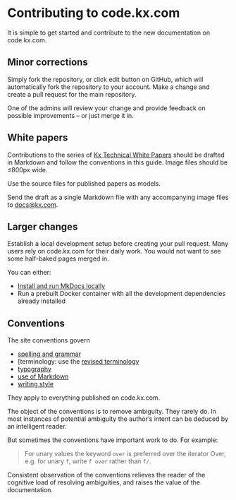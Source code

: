 Contributing to code.kx.com
===========================



It is simple to get started and contribute to the new documentation on code.kx.com.


Minor corrections
-----------------

Simply fork the repository, or click edit button on GitHub, which will automatically fork the repository to your account. Make a change and create a pull request for the main repository.

One of the admins will review your change and provide feedback on possible improvements – or just merge it in.


White papers
------------

Contributions to the series of [Kx Technical White Papers](../docs/wp/index.md) should be drafted in Markdown and follow the conventions in this guide. 
Image files should be ≤800px wide. 

Use the source files for published papers as models.

Send the draft as a single Markdown file with any accompanying image files to docs@kx.com. 


Larger changes
-------------- 

Establish a local development setup before creating your pull request. Many users rely on code.kx.com for their daily work.
You would not want to see some half-baked pages merged in.

You can either:

-   [Install and run MkDocs locally](install.md)
-   Run a prebuilt Docker container with all the development dependencies already installed


Conventions
-----------

The site conventions govern 

-   [spelling and grammar](spelling.md)
-   [terminology: use the [revised terminology](https://code.kx.com/q/about/terminology/) 
-   [typography](typography.md)
-   [use of Markdown](markdown.md)
-   [writing style](style.md)

They apply to everything published on code.kx.com.

The object of the conventions is to remove ambiguity. 
They rarely do.
In most instances of potential ambiguity the author’s intent can be deduced by an intelligent reader. 

But sometimes the conventions have important work to do. 
For example:

> For unary values the keyword `over` is preferred over the iterator Over, e.g. for unary `f`, write `f over` rather than `f/`.

Consistent observation of the conventions relieves the reader of the cognitive load of resolving ambiguities, and raises the value of the documentation. 


